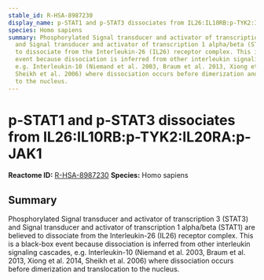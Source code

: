 ```yaml
---
stable_id: R-HSA-8987230
display_name: p-STAT1 and p-STAT3 dissociates from IL26:IL10RB:p-TYK2:IL20RA:p-JAK1
species: Homo sapiens
summary: Phosphorylated Signal transducer and activator of transcription 3 (STAT3)
  and Signal transducer and activator of transcription 1 alpha/beta (STAT1) are believed
  to dissociate from the Interleukin-26 (IL26) receptor complex. This is a black-box
  event because dissociation is inferred from other interleukin signaling cascades,
  e.g. Interleukin-10 (Niemand et al. 2003, Braum et al. 2013, Xiong et al. 2014,
  Sheikh et al. 2006) where dissociation occurs before dimerization and translocation
  to the nucleus.
---
```


# p-STAT1 and p-STAT3 dissociates from IL26:IL10RB:p-TYK2:IL20RA:p-JAK1
**Reactome ID:** [R-HSA-8987230](https://reactome.org/content/detail/R-HSA-8987230)
**Species:** Homo sapiens

## Summary

Phosphorylated Signal transducer and activator of transcription 3 (STAT3) and Signal transducer and activator of transcription 1 alpha/beta (STAT1) are believed to dissociate from the Interleukin-26 (IL26) receptor complex. This is a black-box event because dissociation is inferred from other interleukin signaling cascades, e.g. Interleukin-10 (Niemand et al. 2003, Braum et al. 2013, Xiong et al. 2014, Sheikh et al. 2006) where dissociation occurs before dimerization and translocation to the nucleus.

